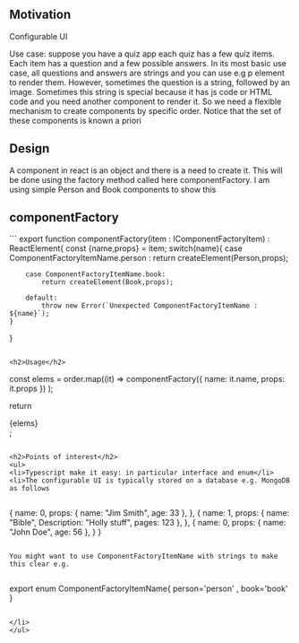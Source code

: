 <h2>Motivation</h2>
<p>Configurable UI<p>
 Use case: suppose you have a quiz app each quiz has a few quiz items. Each item has a question and a few possible answers. In its most basic use case, all questions and answers are strings and you can use e.g p element to render them. However, sometimes the question is a string, followed by an image. Sometimes this string is special because it has js code or HTML code and you need another component to render it. So we need a flexible mechanism to create components by specific order. Notice  that the set of these components is known a priori



<h2>Design</h2>
A component in react is an object and there is a need to create it. This will be done using the factory method called here componentFactory. I am using simple Person and Book components to show this


<h2>componentFactory</h2>
```
export  function componentFactory(item : IComponentFactoryItem) : ReactElement{
    const {name,props} = item;
    switch(name){
        case  ComponentFactoryItemName.person :
            return createElement(Person,props);

        case ComponentFactoryItemName.book:
            return createElement(Book,props);                        

        default:
            throw new Error(`Unexpected ComponentFactoryItemName : ${name}`);
    }
}
```

<h2>Usage</h2>

```
const elems = order.map((it) =>
    componentFactory({ name: it.name, props: it.props })
  );

 return <div className="App">{elems}</div>;
```

<h2>Points of interest</h2>
<ul>
<li>Typescript make it easy: in particular interface and enum</li>
<li>The configurable UI is typically stored on a database e.g. MongoDB as follows


```
{
      name: 0,
      props: { name: "Jim Smith", age: 33 },
    },
    {
      name: 1,
      props: { name: "Bible", Description: "Holly stuff", pages: 123 },
    },
    {
      name: 0,
      props: { name: "John Doe", age: 56 },
    }
}
```

You might want to use ComponentFactoryItemName with strings to make this clear e.g.


```
export enum ComponentFactoryItemName{
    person='person' , 
    book='book'
}
```

</li>
</ul>


